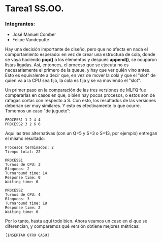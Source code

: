 # Tarea1 SS.OO.

### Integrantes:
- José Manuel Comber
- Felipe Vandeputte

Hay una decisión importante de diseño, pero que no afecta en nada el comportamiento esperado: en vez de crear una estructura de cola, donde se vaya haciendo **pop()** a los elementos y después **append()**, se ocuparon listas ligadas. 
Así, entonces, el proceso que se ejecuta no es necesariamente el primero de la queue, y hay que ver quién vino antes. Esto es equivalente a decir que, en vez de mover la cola y que el "slot" de quien va a la CPU sea fijo, la cola es fija y se va moviendo el "slot".

Un primer paso en la comparación de las tres versiones de MLFQ fue compararlas en casos en que, o bien hay pocos procesos, o estos son de ráfagas cortas con respecto a S. Con esto, los resultados de las versiones deberían ser muy similares.
Y esto es efectivamente lo que ocurre. Tomemos un caso "de juguete": 


```
PROCESS1 1 2 4 4
PROCESS2 3 2 6 6
```

Aquí las tres alternativas (con un Q=5 y S=3 o S=13, por ejemplo) entregan el mismo resultado:

```
Procesos terminados: 2
Tiempo total: 22

PROCESS1
Turnos de CPU: 3
Bloqueos: 2
Turnaround time: 14
Response time: 0
Waiting time: 6

PROCESS2
Turnos de CPU: 4
Bloqueos: 3
Turnaround time: 18
Response time: 2
Waiting time: 6
```

Por lo tanto, hasta aquí todo bien. Ahora veamos un caso en el que se diferencian, y comparemos qué versión obtiene mejores métricas:

```
[INSERTAR OTRO CASO]
```


